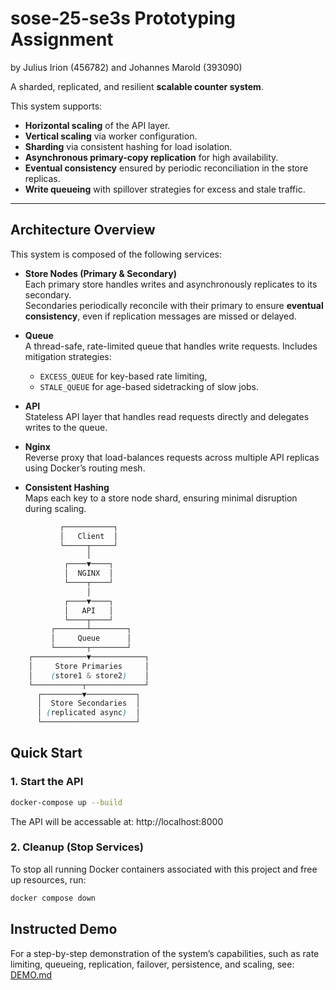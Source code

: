 # sose-25-se3s Prototyping Assignment
by Julius Irion (456782) and Johannes Marold (393090)

A sharded, replicated, and resilient **scalable counter system**.

This system supports:
- **Horizontal scaling** of the API layer.
- **Vertical scaling** via worker configuration.
- **Sharding** via consistent hashing for load isolation.
- **Asynchronous primary-copy replication** for high availability.
- **Eventual consistency** ensured by periodic reconciliation in the store replicas.
- **Write queueing** with spillover strategies for excess and stale traffic.

---

## Architecture Overview

This system is composed of the following services:

- **Store Nodes (Primary & Secondary)**  
  Each primary store handles writes and asynchronously replicates to its secondary.  
  Secondaries periodically reconcile with their primary to ensure **eventual consistency**, even if replication messages are missed or delayed.

- **Queue**  
  A thread-safe, rate-limited queue that handles write requests. Includes mitigation strategies:
  - `EXCESS_QUEUE` for key-based rate limiting,
  - `STALE_QUEUE` for age-based sidetracking of slow jobs.

- **API**  
  Stateless API layer that handles read requests directly and delegates writes to the queue.

- **Nginx**  
  Reverse proxy that load-balances requests across multiple API replicas using Docker’s routing mesh.

- **Consistent Hashing**  
  Maps each key to a store node shard, ensuring minimal disruption during scaling.



```scss
           ┌───────────┐
           │   Client  │
           └─────┬─────┘
                 │
            ┌────▼────┐
            │  NGINX  │
            └────┬────┘
                 │
            ┌────▼────┐
            │   API   │
            └────┬────┘
         ┌───────┴────────┐
         │     Queue      │
         └───────┬────────┘ 
    ┌────────────▼────────────┐
    │     Store Primaries     │
    │    (store1 & store2)    │
    └───────────┬─────────────┘
      ┌─────────▼───────────┐
      │  Store Secondaries  │
      │ (replicated async)  │
      └─────────────────────┘

```

## Quick Start
### 1. Start the API
```bash
docker-compose up --build
```
The API will be accessable at:
http://localhost:8000

### 2. Cleanup (Stop Services)
To stop all running Docker containers associated with this project and free up resources, run:
```bash
docker compose down
```

## Instructed Demo
For a step-by-step demonstration of the system’s capabilities, such as rate limiting, queueing, replication, failover, persistence, and scaling, see: [DEMO.md](./DEMO.md)